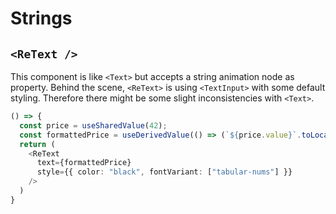 # Strings

## `<ReText />`

This component is like `<Text>` but accepts a string animation node as property. Behind the scene, `<ReText>` is using `<TextInput>` with some default styling. Therefore there might be some slight inconsistencies with `<Text>`.

```typescript
() => {
  const price = useSharedValue(42);
  const formattedPrice = useDerivedValue(() => (`${price.value}`.toLocaleString('de-DE', { style: 'currency', currency: 'EUR' })));
  return (
    <ReText
      text={formattedPrice}
      style={{ color: "black", fontVariant: ["tabular-nums"] }}
    />
  )
}
```

